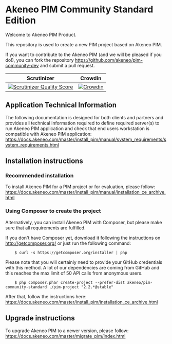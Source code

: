 Akeneo PIM Community Standard Edition
=====================================

Welcome to Akeneo PIM Product.

This repository is used to create a new PIM project based on Akeneo PIM.

If you want to contribute to the Akeneo PIM (and we will be pleased if you do!), you can fork the repository https://github.com/akeneo/pim-community-dev and submit a pull request.

Scrutinizer | Crowdin
----------- | -------
[![Scrutinizer Quality Score](https://scrutinizer-ci.com/g/akeneo/pim-community-dev/badges/quality-score.png?s=05ef3d5d2bbfae2f9a659060b21711d275f0c1ff)](https://scrutinizer-ci.com/g/akeneo/pim-community-dev/) | [![Crowdin](https://d322cqt584bo4o.cloudfront.net/akeneo/localized.svg)](https://crowdin.com/project/akeneo)

Application Technical Information
---------------------------------

The following documentation is designed for both clients and partners and provides all technical information required to define required server(s) to run Akeneo PIM application and check that end users workstation is compatible with Akeneo PIM application:
https://docs.akeneo.com/master/install_pim/manual/system_requirements/system_requirements.html

Installation instructions
-------------------------

### Recommended installation

To install Akeneo PIM for a PIM project or for evaluation, please follow: https://docs.akeneo.com/master/install_pim/manual/installation_ce_archive.html

### Using Composer to create the project

Alternatively, you can install Akeneo PIM with Composer, but please make sure that all requirements are fulfilled.

If you don't have Composer yet, download it following the instructions on http://getcomposer.org/ or just run the following command:

```
    $ curl -s https://getcomposer.org/installer | php
```

Please note that you will certainly need to provide your GitHub credentials with this method.
A lot of our dependencies are coming from GitHub and this reaches the max limit of 50 API calls from anonymous users.

```
    $ php composer.phar create-project --prefer-dist akeneo/pim-community-standard ./pim-project "2.2.*@stable"
```

After that, follow the instructions here: https://docs.akeneo.com/master/install_pim/installation_ce_archive.html

Upgrade instructions
--------------------

To upgrade Akeneo PIM to a newer version, please follow:
https://docs.akeneo.com/master/migrate_pim/index.html

